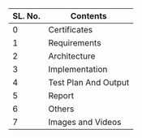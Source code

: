 |SL. No.|Contents|
|-------|--------|
|0| Certificates|
|1|Requirements|
|2| Architecture|
|3| Implementation|
|4| Test Plan And Output|
|5| Report|
|6| Others|
|7| Images and Videos|
